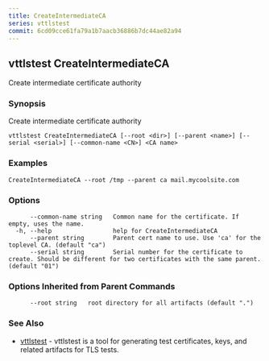 ```yaml
---
title: CreateIntermediateCA
series: vttlstest
commit: 6cd09cce61fa79a1b7aacb36886b7dc44ae82a94
---
```

## vttlstest CreateIntermediateCA

Create intermediate certificate authority

### Synopsis

Create intermediate certificate authority

```
vttlstest CreateIntermediateCA [--root <dir>] [--parent <name>] [--serial <serial>] [--common-name <CN>] <CA name>
```

### Examples

```
CreateIntermediateCA --root /tmp --parent ca mail.mycoolsite.com
```

### Options

```
      --common-name string   Common name for the certificate. If empty, uses the name.
  -h, --help                 help for CreateIntermediateCA
      --parent string        Parent cert name to use. Use 'ca' for the toplevel CA. (default "ca")
      --serial string        Serial number for the certificate to create. Should be different for two certificates with the same parent. (default "01")
```

### Options Inherited from Parent Commands

```
      --root string   root directory for all artifacts (default ".")
```

### See Also

* [vttlstest](../)	 - vttlstest is a tool for generating test certificates, keys, and related artifacts for TLS tests.

